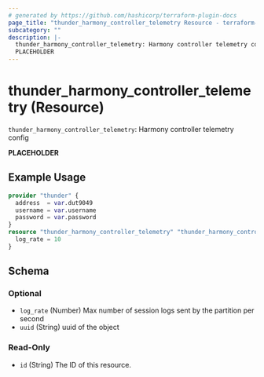 ```yaml
---
# generated by https://github.com/hashicorp/terraform-plugin-docs
page_title: "thunder_harmony_controller_telemetry Resource - terraform-provider-thunder"
subcategory: ""
description: |-
  thunder_harmony_controller_telemetry: Harmony controller telemetry config
  PLACEHOLDER
---
```


# thunder_harmony_controller_telemetry (Resource)

`thunder_harmony_controller_telemetry`: Harmony controller telemetry config

__PLACEHOLDER__

## Example Usage

```terraform
provider "thunder" {
  address  = var.dut9049
  username = var.username
  password = var.password
}
resource "thunder_harmony_controller_telemetry" "thunder_harmony_controller_telemetry" {
  log_rate = 10
}
```

<!-- schema generated by tfplugindocs -->
## Schema

### Optional

- `log_rate` (Number) Max number of session logs sent by the partition per second
- `uuid` (String) uuid of the object

### Read-Only

- `id` (String) The ID of this resource.


